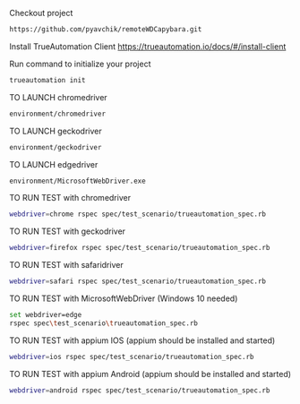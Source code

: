 Checkout project 
 
```bash 
https://github.com/pyavchik/remoteWDCapybara.git
```

Install TrueAutomation Client
https://trueautomation.io/docs/#/install-client

Run command to initialize your project

```bash
trueautomation init
```
TO LAUNCH chromedriver

```bash
environment/chromedriver
```
TO LAUNCH geckodriver

```bash
environment/geckodriver
```
TO LAUNCH edgedriver

```bash
environment/MicrosoftWebDriver.exe
```

TO RUN TEST with chromedriver

```bash
webdriver=chrome rspec spec/test_scenario/trueautomation_spec.rb 
```
TO RUN TEST with geckodriver
```bash
webdriver=firefox rspec spec/test_scenario/trueautomation_spec.rb 
```

TO RUN TEST with safaridriver

```bash
webdriver=safari rspec spec/test_scenario/trueautomation_spec.rb 
```
TO RUN TEST with MicrosoftWebDriver (Windows 10 needed)

```bash
set webdriver=edge
rspec spec\test_scenario\trueautomation_spec.rb 
```
TO RUN TEST with appium IOS (appium should be installed and started)

```bash
webdriver=ios rspec spec/test_scenario/trueautomation_spec.rb 
```
TO RUN TEST with appium Android (appium should be installed and started)

```bash
webdriver=android rspec spec/test_scenario/trueautomation_spec.rb 
```

